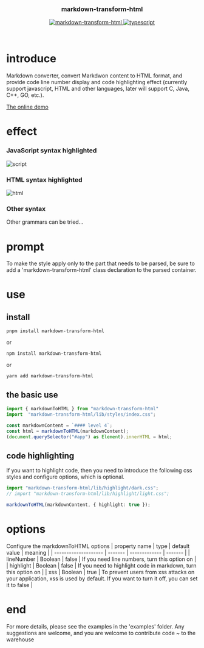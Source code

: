 <div align="center">
	<h3>markdown-transform-html</h3>
	<p align="center">
	    <a href="https://github.com/Acmenlei/markdown-to-html/tree/master" target="_blank">
	        <img src="https://img.shields.io/badge/markdown--transform--html-%3E1.3-ff69b4" alt="markdown-transform-html">
	    </a>
		<a href="https://www.tslang.cn/" target="_blank">
	        <img src="https://img.shields.io/badge/typescript-%3E4.0.0-blue" alt="typescript">
	    </a>
	</p>
	<p>&nbsp;</p>
</div>


# introduce
Markdown converter, convert Markdwon content to HTML format, and provide code line number display and code highlighting effect (currently support javascript, HTML and other languages, later will support C, Java, C++, GO, etc.).

[The online demo](https://acmenlei.github.io/markdown-transform-html-demo/dist/)

# effect
### JavaScript syntax highlighted
![script](https://p6-juejin.byteimg.com/tos-cn-i-k3u1fbpfcp/855befde7c9e4dc09b8e52a07a15ab87~tplv-k3u1fbpfcp-watermark.image?)
### HTML syntax highlighted
![html](https://p9-juejin.byteimg.com/tos-cn-i-k3u1fbpfcp/6c2e8256b7c445cb8a1786aca55047f7~tplv-k3u1fbpfcp-watermark.image?)
### Other syntax
Other grammars can be tried...
# prompt
To make the style apply only to the part that needs to be parsed, be sure to add a 'markdown-transform-html' class declaration to the parsed container.
# use
## install
```shell
pnpm install markdown-transform-html
```
or
```shell
npm install markdown-transform-html
```
or
```shell
yarn add markdown-transform-html
```
## the basic use
```ts
import { markdownToHTML } from "markdown-transform-html"
import  "markdown-transform-html/lib/styles/index.css";

const markdownContent = `#### level 4`;
const html = markdownToHTML(markdownContent);
(document.querySelector("#app") as Element).innerHTML = html;
```
## code highlighting
If you want to highlight code, then you need to introduce the following css styles and configure options, which is optional.

```ts
import "markdown-transform-html/lib/highlight/dark.css";
// import "markdown-transform-html/lib/highlight/light.css";

markdownToHTML(markdownContent, { highlight: true });
```

# options
Configure the markdownToHTML options
| property name        | type    | default value | meaning |
| -------------------- | ------- | ------------- | ------- |
| lineNumber      | Boolean  | false | If you need line numbers, turn this option on |
| highlight      | Boolean  | false          | If you need to highlight code in markdown, turn this option on |
| xss      | Boolean  | true          | To prevent users from xss attacks on your application, xss is used by default. If you want to turn it off, you can set it to false |

# end
For more details, please see the examples in the 'examples' folder. Any suggestions are welcome, and you are welcome to contribute code ~ to the warehouse